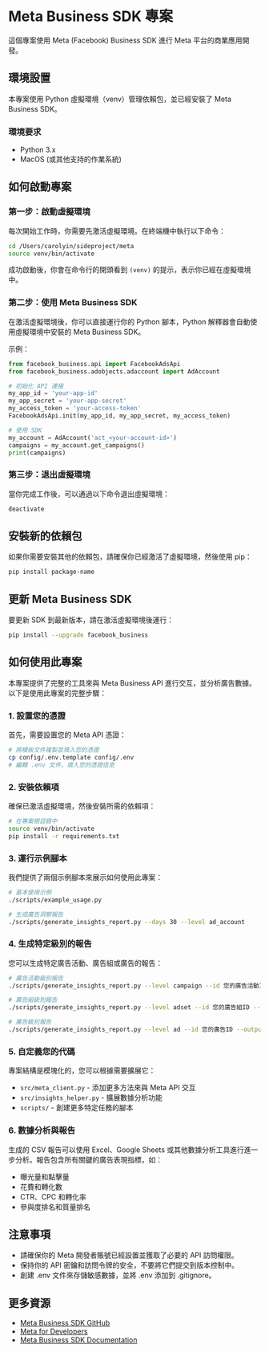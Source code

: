 # Meta Business SDK 專案

這個專案使用 Meta (Facebook) Business SDK 進行 Meta 平台的商業應用開發。

## 環境設置

本專案使用 Python 虛擬環境（venv）管理依賴包，並已經安裝了 Meta Business SDK。

### 環境要求

- Python 3.x
- MacOS (或其他支持的作業系統)

## 如何啟動專案

### 第一步：啟動虛擬環境

每次開始工作時，你需要先激活虛擬環境。在終端機中執行以下命令：

```bash
cd /Users/carolyin/sideproject/meta
source venv/bin/activate
```

成功啟動後，你會在命令行的開頭看到 `(venv)` 的提示，表示你已經在虛擬環境中。

### 第二步：使用 Meta Business SDK

在激活虛擬環境後，你可以直接運行你的 Python 腳本，Python 解釋器會自動使用虛擬環境中安裝的 Meta Business SDK。

示例：

```python
from facebook_business.api import FacebookAdsApi
from facebook_business.adobjects.adaccount import AdAccount

# 初始化 API 連接
my_app_id = 'your-app-id'
my_app_secret = 'your-app-secret'
my_access_token = 'your-access-token'
FacebookAdsApi.init(my_app_id, my_app_secret, my_access_token)

# 使用 SDK
my_account = AdAccount('act_<your-account-id>')
campaigns = my_account.get_campaigns()
print(campaigns)
```

### 第三步：退出虛擬環境

當你完成工作後，可以通過以下命令退出虛擬環境：

```bash
deactivate
```

## 安裝新的依賴包

如果你需要安裝其他的依賴包，請確保你已經激活了虛擬環境，然後使用 pip：

```bash
pip install package-name
```

## 更新 Meta Business SDK

要更新 SDK 到最新版本，請在激活虛擬環境後運行：

```bash
pip install --upgrade facebook_business
```

## 如何使用此專案

本專案提供了完整的工具來與 Meta Business API 進行交互，並分析廣告數據。以下是使用此專案的完整步驟：

### 1. 設置您的憑證

首先，需要設置您的 Meta API 憑證：

```bash
# 將模板文件複製並填入您的憑證
cp config/.env.template config/.env
# 編輯 .env 文件，填入您的憑證信息
```

### 2. 安裝依賴項

確保已激活虛擬環境，然後安裝所需的依賴項：

```bash
# 在專案根目錄中
source venv/bin/activate
pip install -r requirements.txt
```

### 3. 運行示例腳本

我們提供了兩個示例腳本來展示如何使用此專案：

```bash
# 基本使用示例
./scripts/example_usage.py

# 生成廣告洞察報告
./scripts/generate_insights_report.py --days 30 --level ad_account
```

### 4. 生成特定級別的報告

您可以生成特定廣告活動、廣告組或廣告的報告：

```bash
# 廣告活動級別報告
./scripts/generate_insights_report.py --level campaign --id 您的廣告活動ID --output campaign_report.csv

# 廣告組級別報告
./scripts/generate_insights_report.py --level adset --id 您的廣告組ID --output adset_report.csv

# 廣告級別報告
./scripts/generate_insights_report.py --level ad --id 您的廣告ID --output ad_report.csv
```

### 5. 自定義您的代碼

專案結構是模塊化的，您可以根據需要擴展它：

- `src/meta_client.py` - 添加更多方法來與 Meta API 交互
- `src/insights_helper.py` - 擴展數據分析功能
- `scripts/` - 創建更多特定任務的腳本

### 6. 數據分析與報告

生成的 CSV 報告可以使用 Excel、Google Sheets 或其他數據分析工具進行進一步分析。報告包含所有關鍵的廣告表現指標，如：

- 曝光量和點擊量
- 花費和轉化數
- CTR、CPC 和轉化率
- 參與度排名和質量排名

## 注意事項

- 請確保你的 Meta 開發者賬號已經設置並獲取了必要的 API 訪問權限。
- 保持你的 API 密鑰和訪問令牌的安全，不要將它們提交到版本控制中。
- 創建 .env 文件來存儲敏感數據，並將 .env 添加到 .gitignore。

## 更多資源

- [Meta Business SDK GitHub](https://github.com/facebook/facebook-python-business-sdk)
- [Meta for Developers](https://developers.facebook.com/)
- [Meta Business SDK Documentation](https://developers.facebook.com/docs/marketing-api/sdks)